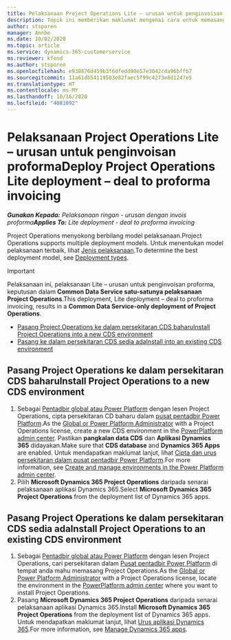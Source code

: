 ```yaml
---
title: Pelaksanaan Project Operations Lite – urusan untuk penginvoisan proforma
description: Topik ini memberikan maklumat mengenai cara untuk memasang pelaksanaan Lite Project Operations - urusan untuk penginvoisan proforma.
author: stsporen
manager: Annbe
ms.date: 10/02/2020
ms.topic: article
ms.service: dynamics-365-customerservice
ms.reviewer: kfend
ms.author: stsporen
ms.openlocfilehash: e938876d459b3f6dfedd90e57e3042cda96bffb7
ms.sourcegitcommit: 11a61db54119503e82faec5f99c4273e8d1247e5
ms.translationtype: HT
ms.contentlocale: ms-MY
ms.lasthandoff: 10/16/2020
ms.locfileid: "4081092"
---
```

# <a name="deploy-project-operations-lite-deployment--deal-to-proforma-invoicing"></a><span data-ttu-id="1b7a0-103">Pelaksanaan Project Operations Lite – urusan untuk penginvoisan proforma</span><span class="sxs-lookup"><span data-stu-id="1b7a0-103">Deploy Project Operations Lite deployment – deal to proforma invoicing</span></span>

<span data-ttu-id="1b7a0-104">_**Gunakan Kepada:** Pelaksanaan ringan - urusan dengan invois proforma_</span><span class="sxs-lookup"><span data-stu-id="1b7a0-104">_**Applies To:** Lite deployment - deal to proforma invoicing_</span></span>

<span data-ttu-id="1b7a0-105">Project Operations menyokong berbilang model pelaksanaan.</span><span class="sxs-lookup"><span data-stu-id="1b7a0-105">Project Operations supports multiple deployment models.</span></span> <span data-ttu-id="1b7a0-106">Untuk menentukan model pelaksanaan terbaik, lihat [Jenis pelaksanaan](determine-deployment-type.md).</span><span class="sxs-lookup"><span data-stu-id="1b7a0-106">To determine the best deployment model, see [Deployment types](determine-deployment-type.md).</span></span>


> [!IMPORTANT]
> <span data-ttu-id="1b7a0-107">Pelaksanaan ini, pelaksanaan Lite – urusan untuk penginvoisan proforma, keputusan dalam **Common Data Service satu-satunya pelaksanaan Project Operations**.</span><span class="sxs-lookup"><span data-stu-id="1b7a0-107">This deployment, Lite deployment – deal to proforma invoicing, results in a **Common Data Service-only deployment of Project Operations**.</span></span>

- [<span data-ttu-id="1b7a0-108">Pasang Project Operations ke dalam persekitaran CDS baharu</span><span class="sxs-lookup"><span data-stu-id="1b7a0-108">Install Project Operations into a new CDS environment</span></span>](#new)
- [<span data-ttu-id="1b7a0-109">Pasang ke dalam persekitaran CDS sedia ada</span><span class="sxs-lookup"><span data-stu-id="1b7a0-109">Install into an existing CDS environment</span></span>](#existing)



## <a name="install-project-operations-to-a-new-cds-environment"></a><a name="new"></a><span data-ttu-id="1b7a0-110">Pasang Project Operations ke dalam persekitaran CDS baharu</span><span class="sxs-lookup"><span data-stu-id="1b7a0-110">Install Project Operations to a new CDS environment</span></span>

1. <span data-ttu-id="1b7a0-111">Sebagai [Pentadbir global atau Power Platform](https://docs.microsoft.com/power-platform/admin/global-service-administrators-can-administer-without-license) dengan lesen Project Operations, cipta persekitaran CD baharu dalam [pusat pentadbir Power Platform](https://admin.powerplatform.com).</span><span class="sxs-lookup"><span data-stu-id="1b7a0-111">As the [Global or Power Platform Administrator](https://docs.microsoft.com/power-platform/admin/global-service-administrators-can-administer-without-license) with a Project Operations license, create a new CDS environment in the [PowerPlatform admin center](https://admin.powerplatform.com).</span></span> <span data-ttu-id="1b7a0-112">Pastikan **pangkalan data CDS** dan **Aplikasi Dynamics 365** didayakan.</span><span class="sxs-lookup"><span data-stu-id="1b7a0-112">Make sure that **CDS database** and **Dynamics 365 Apps** are enabled.</span></span> <span data-ttu-id="1b7a0-113">Untuk mendapatkan maklumat lanjut, lihat [Cipta dan urus persekitaran dalam pusat pentadbir Power Platform](https://docs.microsoft.com/power-platform/admin/create-environment#create-an-environment-in-the-power-platform-admin-center).</span><span class="sxs-lookup"><span data-stu-id="1b7a0-113">For more information, see [Create and manage environments in the Power Platform admin center](https://docs.microsoft.com/power-platform/admin/create-environment#create-an-environment-in-the-power-platform-admin-center).</span></span>
2. <span data-ttu-id="1b7a0-114">Pilih **Microsoft Dynamics 365 Project Operations** daripada senarai pelaksanaan aplikasi Dynamics 365.</span><span class="sxs-lookup"><span data-stu-id="1b7a0-114">Select **Microsoft Dynamics 365 Project Operations** from the deployment list of Dynamics 365 apps.</span></span>


## <a name="install-project-operations-to-an-existing-cds-environment"></a><a name="existing"></a><span data-ttu-id="1b7a0-115">Pasang Project Operations ke dalam persekitaran CDS sedia ada</span><span class="sxs-lookup"><span data-stu-id="1b7a0-115">Install Project Operations to an existing CDS environment</span></span>

1. <span data-ttu-id="1b7a0-116">Sebagai [Pentadbir global atau Power Platform](https://docs.microsoft.com/power-platform/admin/global-service-administrators-can-administer-without-license) dengan lesen Project Operations, cari persekitaran dalam [Pusat pentadbir Power Platform](https://admin.powerplatform.com) di tempat anda mahu memasang Project Operations.</span><span class="sxs-lookup"><span data-stu-id="1b7a0-116">As the [Global or Power Platform Administrator](https://docs.microsoft.com/power-platform/admin/global-service-administrators-can-administer-without-license) with a Project Operations license, locate the environment in the [PowerPlatform admin center](https://admin.powerplatform.com) where you want to install Project Operations.</span></span>
2. <span data-ttu-id="1b7a0-117">Pasang **Microsoft Dynamics 365 Project Operations** daripada senarai pelaksanaan aplikasi Dynamics 365.</span><span class="sxs-lookup"><span data-stu-id="1b7a0-117">Install **Microsoft Dynamics 365 Project Operations** from the deployment list of Dynamics 365 apps.</span></span> <span data-ttu-id="1b7a0-118">Untuk mendapatkan maklumat lanjut, lihat [Urus aplikasi Dynamics 365](https://docs.microsoft.com/power-platform/admin/manage-apps).</span><span class="sxs-lookup"><span data-stu-id="1b7a0-118">For more information, see [Manage Dynamics 365 apps](https://docs.microsoft.com/power-platform/admin/manage-apps).</span></span>


